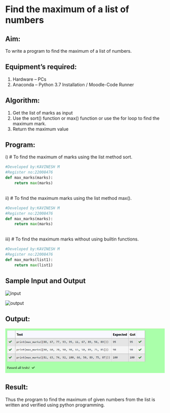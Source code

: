 # Find the maximum of a list of numbers
## Aim:
To write a program to find the maximum of a list of numbers.
## Equipment’s required:
1.	Hardware – PCs
2.	Anaconda – Python 3.7 Installation / Moodle-Code Runner
## Algorithm:
1.	Get the list of marks as input
2.	Use the sort() function or max() function or use the for loop to find the maximum mark.
3.	Return the maximum value
## Program:

i)	# To find the maximum of marks using the list method sort.
```Python
#Developed by:KAVINESH M
#Register no:22008476
def max_marks(marks):
    return max(marks)



```

ii)	# To find the maximum marks using the list method max().
```Python
#Developed by:KAVINESH M
#Register no:22008476
def max_marks(marks):
    return max(marks)



```

iii) # To find the maximum marks without using builtin functions.
```Python
#Developed by:KAVINESH M
#Register no:22008476
def max_marks(list1):
    return max(list1)


```
## Sample Input and Output
![input](./img/max_marks1.jpg) 

![output](./img/max_marks2.jpg)

## Output:
![output](Maximum.png)

## Result:
Thus the program to find the maximum of given numbers from the list is written and verified using python programming.
